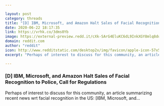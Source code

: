 ```yaml
---

layout: post
category: threads
title: "[D] IBM, Microsoft, and Amazon Halt Sales of Facial Recognition to Police, Call for Regulations"
date: 2020-06-22 18:17:35
link: https://vrhk.co/3dms0Yb
image: https://external-preview.redd.it/cXk-SArG4EluKC6dL9InkXGY8mlq8duNeoJmy6_6l_0.jpg?width=1200&height=628.272251309&auto=webp&crop=1200:628.272251309,smart&s=f3dbc99e4fb66a5af9564b64d64d3592ba677050
domain: reddit.com
author: "reddit"
icon: http://www.redditstatic.com/desktop2x/img/favicon/apple-icon-57x57.png
excerpt: "Perhaps of interest to discuss for this community, an article summarizing recent news wrt facial recognition in the US: [IBM, Microsoft, and..."

---
```


### [D] IBM, Microsoft, and Amazon Halt Sales of Facial Recognition to Police, Call for Regulations

Perhaps of interest to discuss for this community, an article summarizing recent news wrt facial recognition in the US: [IBM, Microsoft, and...